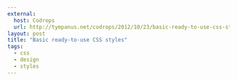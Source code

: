 ```yaml
---
external: 
  host: Codrops
  url: http://tympanus.net/codrops/2012/10/23/basic-ready-to-use-css-styles/
layout: post
title: "Basic ready-to-use CSS styles"
tags:
  - css
  - design
  - styles
---
```

